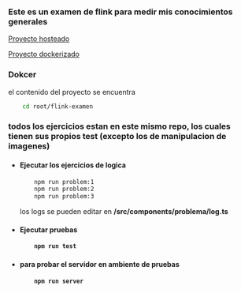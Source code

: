### Este es un examen de flink para medir mis conocimientos generales

<a target="_blank" rel="noopener" href="https://secret-brook-99851.herokuapp.com/">Proyecto hosteado</a>


<a target="_blank" rel="noopener" href="https://hub.docker.com/repository/docker/itheia/flink-test">Proyecto dockerizado</a>


<h3>Dokcer</h3>

<p>el contenido del proyecto se encuentra</p>

```bash
	cd root/flink-examen
```

<h3>todos los ejercicios estan en este mismo repo, los cuales tienen sus propios test (excepto los de manipulacion de imagenes)</h3>

<ul>

<li>
  <div>
  
<h4>Ejecutar los ejercicios de logica</h4>

```bash
	npm run problem:1
	npm run problem:2
	npm run problem:3
```
<p>los logs se pueden editar en <strong>/src/components/problema/log.ts<strong> </p>
</div>
</li>
<li>
  <div>
<h4>Ejecutar pruebas</h4>

```bash
	npm run test
```
</div>
</li>
<li>
  <div>
<h4>para probar el servidor en ambiente de pruebas</h4>

```bash
	npm run server
```
</div>
</li>

</ul>
